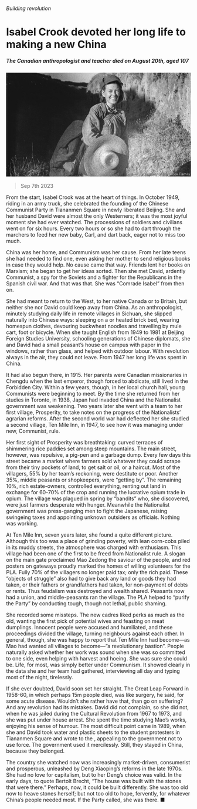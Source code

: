 ###### Building revolution

# Isabel Crook devoted her long life to making a new China 

##### The Canadian anthropologist and teacher died on August 20th, aged 107 

![image](images/20230909_OBP501.jpg) 

> Sep 7th 2023 

From the start, Isabel Crook was at the heart of things. In October 1949, riding in an army truck, she celebrated the founding of the Chinese Communist Party in Tiananmen Square in newly liberated Beijing. She and her husband David were almost the only Westerners; it was the most joyful moment she had ever watched. The processions of soldiers and civilians went on for six hours. Every two hours or so she had to dart through the marchers to feed her new baby, Carl, and dart back, eager not to miss too much. 

China was her home, and Communism was her cause. From her late teens she had needed to find one, even asking her mother to send religious books in case they would help. No cause came that way. Friends lent her books on Marxism; she began to get her ideas sorted. Then she met David, ardently Communist, a spy for the Soviets and a fighter for the Republicans in the Spanish civil war. And that was that. She was “Comrade Isabel” from then on. 

She had meant to return to the West, to her native Canada or to Britain, but neither she nor David could keep away from China. As an anthropologist, minutely studying daily life in remote villages in Sichuan, she slipped naturally into Chinese ways: sleeping on a  or heated brick bed, wearing homespun clothes, devouring buckwheat noodles and travelling by mule cart, foot or bicycle. When she taught English from 1949 to 1981 at Beijing Foreign Studies University, schooling generations of Chinese diplomats, she and David had a small peasant’s house on campus with paper in the windows, rather than glass, and helped with outdoor labour. With revolution always in the air, they could not leave. From 1947 her long life was spent in China.

It had also begun there, in 1915. Her parents were Canadian missionaries in Chengdu when the last emperor, though forced to abdicate, still lived in the Forbidden City. Within a few years, though, in her local church hall, young Communists were beginning to meet. By the time she returned from her studies in Toronto, in 1938, Japan had invaded China and the Nationalist government was weakening. Two years later she went with a team to her first village, Prosperity, to take notes on the progress of the Nationalists’ agrarian reforms. After the second world war had deflected her she studied a second village, Ten Mile Inn, in 1947, to see how it was managing under new, Communist, rule. 

Her first sight of Prosperity was breathtaking: curved terraces of shimmering rice paddies set among steep mountains. The main street, however, was repulsive, a pig-pen and a garbage dump. Every few days this street became a market where farmers sold whatever they could scrape from their tiny pockets of land, to get salt or oil, or a haircut. Most of the villagers, 55% by her team’s reckoning, were destitute or poor. Another 35%, middle peasants or shopkeepers, were “getting by”. The remaining 10%, rich estate-owners, controlled everything, renting out land in exchange for 60-70% of the crop and running the lucrative opium trade in opium. The village was plagued in spring by “bandits” who, she discovered, were just farmers desperate with hunger. Meanwhile the Nationalist government was press-ganging men to fight the Japanese, raising swingeing taxes and appointing unknown outsiders as officials. Nothing was working. 

At Ten Mile Inn, seven years later, she found a quite different picture. Although this too was a place of grinding poverty, with lean corn-cobs piled in its muddy streets, the atmosphere was charged with enthusiasm. This village had been one of the first to be freed from Nationalist rule. A slogan on the main gate proclaimed Mao Zedong the saviour of the people, and red posters on gateways proudly marked the homes of willing volunteers for the PLA. Fully 70% of the villagers no longer paid tax; only the rich paid. These “objects of struggle” also had to give back any land or goods they had taken, or their fathers or grandfathers had taken, for non-payment of debts or rents. Thus feudalism was destroyed and wealth shared. Peasants now had a union, and middle-peasants ran the village. The PLA helped to “purify the Party” by conducting tough, though not lethal, public shaming. 

She recorded some missteps. The new cadres liked perks as much as the old, wanting the first pick of potential wives and feasting on meat dumplings. Innocent people were accused and humiliated, and these proceedings divided the village, turning neighbours against each other. In general, though, she was happy to report that Ten Mile Inn had become—as Mao had wanted all villages to become—”a revolutionary bastion”. People naturally asked whether her work was sound when she was so committed to one side, even helping with harvest and hoeing. She was sure she could be. Life, for most, was simply better under Communism. It showed clearly in the data she and her team had gathered, interviewing all day and typing most of the night, tirelessly. 

If she ever doubted, David soon set her straight. The Great Leap Forward in 1958-60, in which perhaps 15m people died, was like surgery, he said, for some acute disease. Wouldn’t she rather have that, than go on suffering? And any revolution had its mistakes. David did not complain, so she did not, when he was jailed during the Cultural Revolution from 1967 to 1973, and she was put under house arrest. She spent the time studying Mao’s works, enjoying his sense of humour. The most difficult point came in 1989, when she and David took water and plastic sheets to the student protesters in Tiananmen Square and wrote to the , appealing to the government not to use force. The government used it mercilessly. Still, they stayed in China, because they belonged. 

The country she watched now was increasingly market-driven, consumerist and prosperous, unleashed by Deng Xiaoping’s reforms in the late 1970s. She had no love for capitalism, but to her Deng’s choice was valid. In the early days, to quote Bertolt Brecht, “The house was built with the stones that were there.” Perhaps, now, it could be built differently. She was too old now to heave stones herself; but not too old to hope, fervently, for whatever China’s people needed most. If the Party called, she was there. ■

